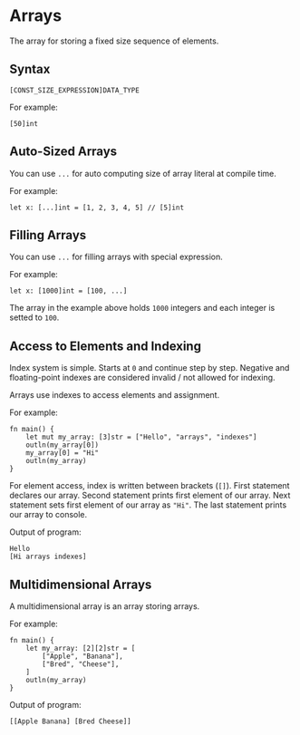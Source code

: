 # Arrays
The array for storing a fixed size sequence of elements. 

## Syntax
```
[CONST_SIZE_EXPRESSION]DATA_TYPE
```
For example:
```jule
[50]int
```

## Auto-Sized Arrays
You can use `...` for auto computing size of array literal at compile time.

For example:
```jule
let x: [...]int = [1, 2, 3, 4, 5] // [5]int
```

## Filling Arrays

You can use `...` for filling arrays with special expression.

For example:
```jule
let x: [1000]int = [100, ...]
```

The array in the example above holds `1000` integers and each integer is setted to `100`.

## Access to Elements and Indexing
Index system is simple. Starts at `0` and continue step by step. Negative and floating-point indexes are considered invalid / not allowed for indexing.

Arrays use indexes to access elements and assignment.

For example:
```jule
fn main() {
    let mut my_array: [3]str = ["Hello", "arrays", "indexes"]
    outln(my_array[0])
    my_array[0] = "Hi"
    outln(my_array)
}
```
For element access, index is written between brackets (`[]`). First statement declares our array. Second statement prints first element of our array. Next statement sets first element of our array as `"Hi"`. The last statement prints our array to console.

Output of program:
```
Hello
[Hi arrays indexes]
```

## Multidimensional Arrays
A multidimensional array is an array storing arrays.

For example:
```jule
fn main() {
    let my_array: [2][2]str = [
        ["Apple", "Banana"],
        ["Bred", "Cheese"],
    ]
    outln(my_array)
}
```

Output of program:
```
[[Apple Banana] [Bred Cheese]]
```